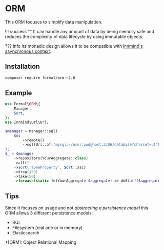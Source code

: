 # ORM

This ORM focuses to simplify data manipulation.

!!! success ""
    It can handle any amount of data by being memory safe and reduces the complexity of data lifecycle by using immutable objects.

??? info
    Its monadic design allows it to be compatible with [Innmind's asynchronous context](../concurrency/async.md).

## Installation

```sh
composer require formal/orm:~2.0
```

## Example

```php
use Formal\ORM\{
    Manager,
    Sort,
};
use Innmind\Url\Url;

$manager = Manager::sql(
    $os
        ->remote()
        ->sql(Url::of('mysql://user:pwd@host:3306/database?charset=utf8mb4')),
);
$_ = $manager
    ->repository(YourAggregate::class)
    ->all()
    ->sort('someProperty', Sort::asc)
    ->drop(150)
    ->take(50)
    ->foreach(static fn(YourAggregate $aggregate) => doStuff($aggregate));
```

## Tips

Since it focuses on usage and not _abstracting a persistence model_ this ORM allows 3 different persistence models:

- SQL
- Filesystem (real one or in memory)
- Elasticsearch

*[ORM]: Object Relational Mapping

